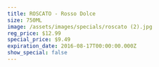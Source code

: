 ```yaml
---
title: ROSCATO - Rosso Dolce
size: 750ML
image: /assets/images/specials/roscato (2).jpg
reg_price: $12.99
special_price: $9.49
expiration_date: 2016-08-17T00:00:00.000Z
show_special: false
---
```



